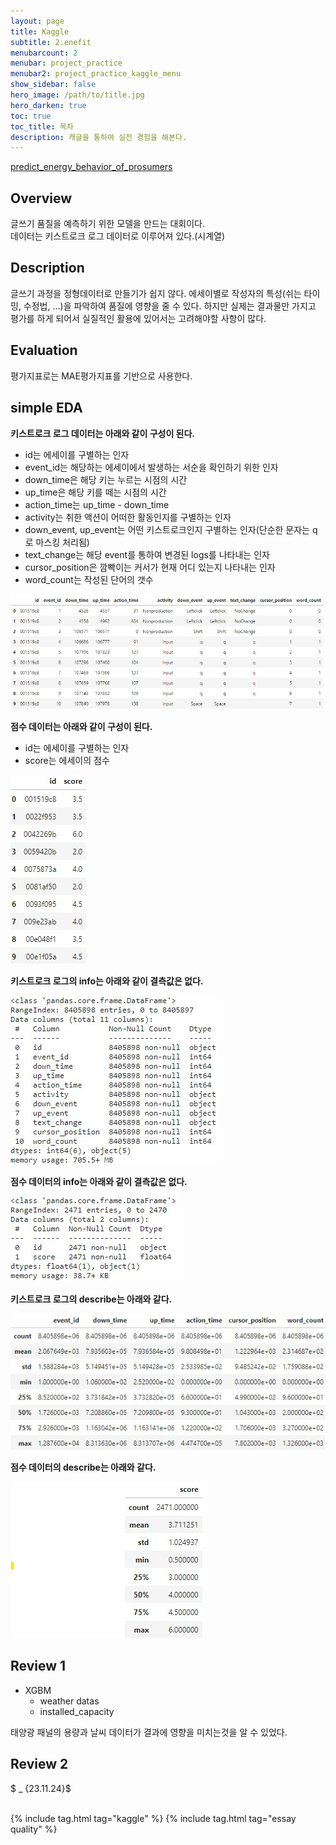 ```yaml
---
layout: page
title: Kaggle
subtitle: 2.enefit
menubarcount: 2
menubar: project_practice
menubar2: project_practice_kaggle_menu
show_sidebar: false
hero_image: /path/to/title.jpg
hero_darken: true
toc: true
toc_title: 목차
description: 캐글을 통하여 실전 경험을 해본다.
---
```


[predict_energy_behavior_of_prosumers](https://www.kaggle.com/c/predict-energy-behavior-of-prosumers)

## Overview
글쓰기 품질을 예측하기 위한 모델을 만드는 대회이다.  
데이터는 키스트로크 로그 데이터로 이루어져 있다.(시계열)  

## Description
글쓰기 과정을 정형데이터로 만들기가 쉽지 않다. 에세이별로 작성자의 특성(쉬는 타이밍, 수정법, ...)을 파악하여 품질에 영향을 줄 수 있다. 하지만 실제는 결과물만 가지고 평가를 하게 되어서 실질적인 활용에 있어서는 고려해야할 사항이 많다.  

## Evaluation
평가지표로는 MAE평가지표를 기반으로 사용한다. 

## simple EDA

**키스트로크 로그 데이터는 아래와 같이 구성이 된다.**
* id는 에세이를 구별하는 인자 
* event_id는 해당하는 에세이에서 발생하는 서순을 확인하기 위한 인자 
* down_time은 해당 키는 누르는 시점의 시간 
* up_time은 해당 키를 떼는 시점의 시간 
* action_time는 up_time - down_time 
* activity는 취한 액션이 어떠한 활동인지를 구별하는 인자 
* down_event, up_event는 어떤 키스트로크인지 구별하는 인자(단순한 문자는 q로 마스킹 처리됨) 
* text_change는 해당 event를 통하여 변경된 logs를 나타내는 인자 
* cursor_position은 깜빡이는 커서가 현재 어디 있는지 나타내는 인자 
* word_count는 작성된 단어의 갯수 

![train](../../path/project_practice/kaggle/1_essay_quality/logs.jpg)

**점수 데이터는 아래와 같이 구성이 된다.**
* id는 에세이를 구별하는 인자 
* score는 에세이의 점수 

![gas_prices](../../path/project_practice/kaggle/1_essay_quality/scores.jpg)

**키스트로크 로그의 info는 아래와 같이 결측값은 없다.**

![client](../../path/project_practice/kaggle/1_essay_quality/logs_info.jpg)

**점수 데이터의 info는 아래와 같이 결측값은 없다.**

![electricity_prices](../../path/project_practice/kaggle/1_essay_quality/scores_info.jpg)

**키스트로크 로그의 describe는 아래와 같다.**

![forecast_weather](../../path/project_practice/kaggle/1_essay_quality/logs_describe.jpg)

**점수 데이터의 describe는 아래와 같다.**

![historical_weather](../../path/project_practice/kaggle/1_essay_quality/scores_describe.jpg)

## Review 1

* XGBM
    * weather datas
    * installed_capacity

태양광 패널의 용량과 날씨 데이터가 결과에 영향을 미치는것을 알 수 있었다.

## Review 2

$ _ {23.11.24}$<br/><br/>



{% include tag.html tag="kaggle" %}  {% include tag.html tag="essay quality" %}